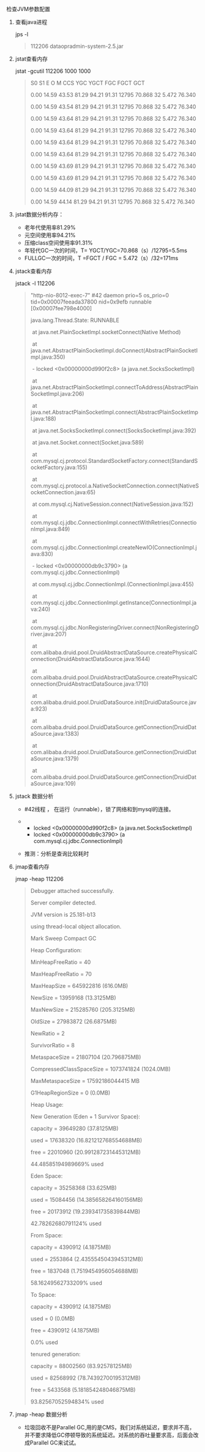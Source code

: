 检查JVM参数配置



1. 查看java进程

   jps -l

   > 112206 dataopradmin-system-2.5.jar

2. jstat查看内存

   jstat -gcutil 112206 1000 1000

   

   >  S0      S1        E         O      M     CCS     YGC    YGCT   FGC  FGCT   GCT  
   >
   >  0.00 14.59 43.53 81.29 94.21 91.31 12795  70.868  32  5.472  76.340
   >
   >  0.00 14.59 43.54 81.29 94.21 91.31 12795  70.868  32  5.472  76.340
   >
   >  0.00 14.59 43.64 81.29 94.21 91.31 12795  70.868  32  5.472  76.340
   >
   >  0.00 14.59 43.64 81.29 94.21 91.31 12795  70.868  32  5.472  76.340
   >
   >  0.00 14.59 43.64 81.29 94.21 91.31 12795  70.868  32  5.472  76.340
   >
   >  0.00 14.59 43.64 81.29 94.21 91.31 12795  70.868  32  5.472  76.340
   >
   >  0.00 14.59 43.69 81.29 94.21 91.31 12795  70.868  32  5.472  76.340
   >
   >  0.00 14.59 43.69 81.29 94.21 91.31 12795  70.868  32  5.472  76.340
   >
   >  0.00 14.59 44.09 81.29 94.21 91.31 12795  70.868  32  5.472  76.340
   >
   >  0.00 14.59 44.14 81.29 94.21 91.31 12795  70.868  32  5.472  76.340

3. jstat数据分析内存：

   - 老年代使用率81.29%
   - 元空间使用率94.21%
   - 压缩class空间使用率91.31%
   - 年轻代GC一次的时间，T= YGCT/YGC=70.868（s）/12795=5.5ms
   - FULLGC一次的时间，T =FGCT / FGC = 5.472（s）/32=171ms

4. jstack查看内存

   jstack -l 112206

   

   > "http-nio-8012-exec-7" #42 daemon prio=5 os_prio=0 tid=0x00007feeada37800 nid=0x9efb runnable [0x00007fee798e4000]
   >
   >   java.lang.Thread.State: RUNNABLE
   >
   > ​	at java.net.PlainSocketImpl.socketConnect(Native Method)
   >
   > ​	at java.net.AbstractPlainSocketImpl.doConnect(AbstractPlainSocketImpl.java:350)
   >
   > ​	- locked <0x00000000d990f2c8> (a java.net.SocksSocketImpl)
   >
   > ​	at java.net.AbstractPlainSocketImpl.connectToAddress(AbstractPlainSocketImpl.java:206)
   >
   > ​	at java.net.AbstractPlainSocketImpl.connect(AbstractPlainSocketImpl.java:188)
   >
   > ​	at java.net.SocksSocketImpl.connect(SocksSocketImpl.java:392)
   >
   > ​	at java.net.Socket.connect(Socket.java:589)
   >
   > ​	at com.mysql.cj.protocol.StandardSocketFactory.connect(StandardSocketFactory.java:155)
   >
   > ​	at com.mysql.cj.protocol.a.NativeSocketConnection.connect(NativeSocketConnection.java:65)
   >
   > ​	at com.mysql.cj.NativeSession.connect(NativeSession.java:152)
   >
   > ​	at com.mysql.cj.jdbc.ConnectionImpl.connectWithRetries(ConnectionImpl.java:849)
   >
   > ​	at com.mysql.cj.jdbc.ConnectionImpl.createNewIO(ConnectionImpl.java:830)
   >
   > ​	- locked <0x00000000db9c3790> (a com.mysql.cj.jdbc.ConnectionImpl)
   >
   > ​	at com.mysql.cj.jdbc.ConnectionImpl.<init>(ConnectionImpl.java:455)
   >
   > ​	at com.mysql.cj.jdbc.ConnectionImpl.getInstance(ConnectionImpl.java:240)
   >
   > ​	at com.mysql.cj.jdbc.NonRegisteringDriver.connect(NonRegisteringDriver.java:207)
   >
   > ​	at com.alibaba.druid.pool.DruidAbstractDataSource.createPhysicalConnection(DruidAbstractDataSource.java:1644)
   >
   > ​	at com.alibaba.druid.pool.DruidAbstractDataSource.createPhysicalConnection(DruidAbstractDataSource.java:1710)
   >
   > ​	at com.alibaba.druid.pool.DruidDataSource.init(DruidDataSource.java:923)
   >
   > ​	at com.alibaba.druid.pool.DruidDataSource.getConnection(DruidDataSource.java:1383)
   >
   > ​	at com.alibaba.druid.pool.DruidDataSource.getConnection(DruidDataSource.java:1379)
   >
   > ​	at com.alibaba.druid.pool.DruidDataSource.getConnection(DruidDataSource.java:109)

5. jstack 数据分析

   - #42线程 ， 在运行（runnable），锁了网络和到mysql的连接。
   - - locked <0x00000000d990f2c8> (a java.net.SocksSocketImpl)
     - locked <0x00000000db9c3790> (a com.mysql.cj.jdbc.ConnectionImpl)

   - 推测：分析是查询比较耗时

6. jmap查看内存

   jmap -heap 112206

   > Debugger attached successfully.
   >
   > Server compiler detected.
   >
   > JVM version is 25.181-b13
   >
   > 
   >
   > using thread-local object allocation.
   >
   > Mark Sweep Compact GC
   >
   > 
   >
   > Heap Configuration:
   >
   >   MinHeapFreeRatio     = 40
   >
   >   MaxHeapFreeRatio     = 70
   >
   >   MaxHeapSize       = 645922816 (616.0MB)
   >
   >   NewSize         = 13959168 (13.3125MB)
   >
   >   MaxNewSize        = 215285760 (205.3125MB)
   >
   >   OldSize         = 27983872 (26.6875MB)
   >
   >   NewRatio         = 2
   >
   >   SurvivorRatio      = 8
   >
   >   MetaspaceSize      = 21807104 (20.796875MB)
   >
   >   CompressedClassSpaceSize = 1073741824 (1024.0MB)
   >
   >   MaxMetaspaceSize     = 17592186044415 MB
   >
   >   G1HeapRegionSize     = 0 (0.0MB)
   >
   > 
   >
   > Heap Usage:
   >
   > New Generation (Eden + 1 Survivor Space):
   >
   >   capacity = 39649280 (37.8125MB)
   >
   >   used   = 17638320 (16.821212768554688MB)
   >
   >   free   = 22010960 (20.991287231445312MB)
   >
   >   44.48585194989669% used
   >
   > Eden Space:
   >
   >   capacity = 35258368 (33.625MB)
   >
   >   used   = 15084456 (14.385658264160156MB)
   >
   >   free   = 20173912 (19.239341735839844MB)
   >
   >   42.78262680791124% used
   >
   > From Space:
   >
   >   capacity = 4390912 (4.1875MB)
   >
   >   used   = 2553864 (2.4355545043945312MB)
   >
   >   free   = 1837048 (1.7519454956054688MB)
   >
   >   58.16249562733209% used
   >
   > To Space:
   >
   >   capacity = 4390912 (4.1875MB)
   >
   >   used   = 0 (0.0MB)
   >
   >   free   = 4390912 (4.1875MB)
   >
   >   0.0% used
   >
   > tenured generation:
   >
   >   capacity = 88002560 (83.92578125MB)
   >
   >   used   = 82568992 (78.74392700195312MB)
   >
   >   free   = 5433568 (5.181854248046875MB)
   >
   >   93.82567052594834% used

7. jmap -heap 数据分析

   - 垃圾回收不是Parallel GC,用的是CMS，我们对系统延迟，要求并不高，并不要求降低GC停顿导致的系统延迟。对系统的吞吐量要求高，后面会改成Parallel GC来试试。

   

